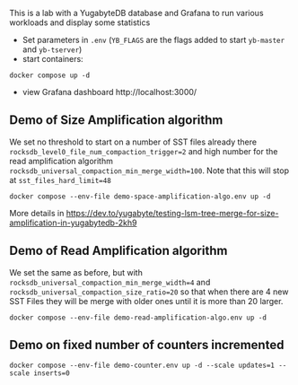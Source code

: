 This is a lab with a YugabyteDB database and Grafana to run various workloads and display some statistics

- Set parameters in `.env` (`YB_FLAGS` are the flags added to start `yb-master` and `yb-tserver`)
- start containers:
```
docker compose up -d
```
- view Grafana dashboard http://localhost:3000/

## Demo of Size Amplification algorithm

We set no threshold to start on a number of SST files already there `rocksdb_level0_file_num_compaction_trigger=2` and high number for the read amplification algorithm `rocksdb_universal_compaction_min_merge_width=100`. Note that this will stop at `sst_files_hard_limit=48`

```
docker compose --env-file demo-space-amplification-algo.env up -d 
```

More details in https://dev.to/yugabyte/testing-lsm-tree-merge-for-size-amplification-in-yugabytedb-2kh9

## Demo of Read Amplification algorithm

We set the same as before, but with `rocksdb_universal_compaction_min_merge_width=4` and `rocksdb_universal_compaction_size_ratio=20` so that when there are 4 new SST Files they will be merge with older ones until it is more than 20 larger.

```
docker compose --env-file demo-read-amplification-algo.env up -d 
```

## Demo on fixed number of counters incremented

```
docker compose --env-file demo-counter.env up -d --scale updates=1 --scale inserts=0
```
